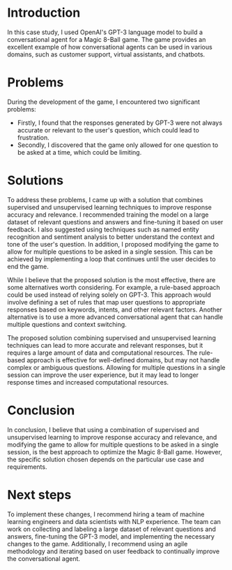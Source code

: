 # Introduction

In this case study, I used OpenAI's GPT-3 language model to build a conversational agent for a Magic 8-Ball game. The game provides an excellent example of how conversational agents can be used in various domains, such as customer support, virtual assistants, and chatbots.

# Problems

During the development of the game, I encountered two significant problems:

- Firstly, I found that the responses generated by GPT-3 were not always accurate or relevant to the user's question, which could lead to frustration. 
- Secondly, I discovered that the game only allowed for one question to be asked at a time, which could be limiting.

# Solutions

To address these problems, I came up with a solution that combines supervised and unsupervised learning techniques to improve response accuracy and relevance. I recommended training the model on a large dataset of relevant questions and answers and fine-tuning it based on user feedback. I also suggested using techniques such as named entity recognition and sentiment analysis to better understand the context and tone of the user's question. In addition, I proposed modifying the game to allow for multiple questions to be asked in a single session. This can be achieved by implementing a loop that continues until the user decides to end the game.

While I believe that the proposed solution is the most effective, there are some alternatives worth considering. For example, a rule-based approach could be used instead of relying solely on GPT-3. This approach would involve defining a set of rules that map user questions to appropriate responses based on keywords, intents, and other relevant factors. Another alternative is to use a more advanced conversational agent that can handle multiple questions and context switching.

The proposed solution combining supervised and unsupervised learning techniques can lead to more accurate and relevant responses, but it requires a large amount of data and computational resources. The rule-based approach is effective for well-defined domains, but may not handle complex or ambiguous questions. Allowing for multiple questions in a single session can improve the user experience, but it may lead to longer response times and increased computational resources.

# Conclusion

In conclusion, I believe that using a combination of supervised and unsupervised learning to improve response accuracy and relevance, and modifying the game to allow for multiple questions to be asked in a single session, is the best approach to optimize the Magic 8-Ball game. However, the specific solution chosen depends on the particular use case and requirements.

# Next steps

To implement these changes, I recommend hiring a team of machine learning engineers and data scientists with NLP experience. The team can work on collecting and labeling a large dataset of relevant questions and answers, fine-tuning the GPT-3 model, and implementing the necessary changes to the game. Additionally, I recommend using an agile methodology and iterating based on user feedback to continually improve the conversational agent.
